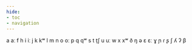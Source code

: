```yaml
---
hide:
- toc
- navigation
---
```

a
aː
f
h
i
iː
j
k
kʷ
l
m
n
o
oː
p
q
qʷ
s
t
t̠ʃ
u
uː
w
x
xʷ
ð
ŋ
ə
ɛ
ɛː
ɣ
ɲ
ɾ
ʂ
ʃ
ʎ
ʔ
β

